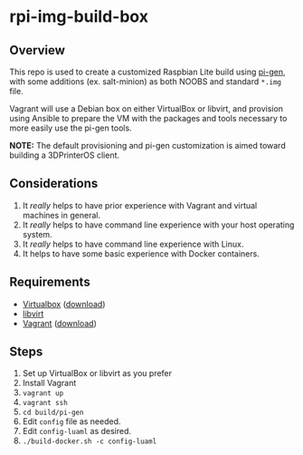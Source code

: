# rpi-img-build-box

## Overview

This repo is used to create a customized Raspbian Lite build using [pi-gen](https://github.com/RPi-distro/pi-gen), with some additions (ex. salt-minion) as both NOOBS and standard `*.img` file.

Vagrant will use a Debian box on either VirtualBox or libvirt, and provision using Ansible to prepare the VM with the packages and tools necessary to more easily use the pi-gen tools.

**NOTE:** The default provisioning and pi-gen customization is aimed toward building a 3DPrinterOS client.


## Considerations

1. It _really_ helps to have prior experience with Vagrant and virtual machines in general.
1. It _really_ helps to have command line experience with your host operating system.
1. It _really_ helps to have command line experience with Linux.
1. It helps to have some basic experience with Docker containers.


## Requirements

- [Virtualbox](https://www.virtualbox.org/) ([download](https://www.virtualbox.org/wiki/Downloads))
- [libvirt](https://libvirt.org/docs.html)
- [Vagrant](https://www.vagrantup.com/docs/) ([download](https://www.vagrantup.com/downloads.html))

## Steps

1. Set up VirtualBox or libvirt as you prefer
1. Install Vagrant
1. `vagrant up`
1. `vagrant ssh`
1. `cd build/pi-gen`
1. Edit `config` file as needed.
1. Edit `config-luaml` as desired.
1. `./build-docker.sh -c config-luaml`
